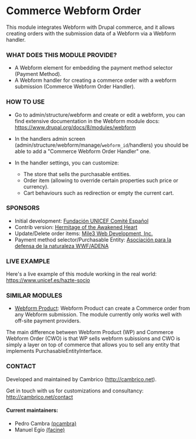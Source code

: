 Commerce Webform Order
======================

This module integrates Webform with Drupal commerce, and it allows creating
orders with the submission data of a Webform via a Webform handler.

### WHAT DOES THIS MODULE PROVIDE?

* A Webform element for embedding the payment method selector (Payment Method).
* A Webform handler for creating a commerce order with a webform submission
  (Commerce Webform Order Handler).

### HOW TO USE

* Go to admin/structure/webform and create or edit a webform, you can find
  extensive documentation in the Webform module
  docs: https://www.drupal.org/docs/8/modules/webform

* In the handlers admin screen
  (admin/structure/webform/manage/`webform_id`/handlers) you should be able
  to add a "Commerce Webform Order Handler" one.

* In the handler settings, you can customize:
  * The store that sells the purchasable entities.
  * Order item (allowing to override certain properties such price or currency).
  * Cart behaviours such as redirection or empty the current cart.

### SPONSORS

* Initial development: [Fundación UNICEF Comité Español](https://www.unicef.es)
* Contrib version: [Hermitage of the Awakened Heart](http://www.hermitageoftheawakenedheart.org)
* Update/Delete order items: [Mile3 Web Development, Inc.](https://www.mile3.com)
* Payment method selector/Purchasable Entity: [Asociación para la defensa de la naturaleza WWF/ADENA](https://www.wwf.es)

### LIVE EXAMPLE

Here's a live example of this module working in the real world: https://www.unicef.es/hazte-socio

### SIMILAR MODULES

* [Webform Product](https://www.drupal.org/project/webform_product): Webform Product can create a Commerce order from
  any Webform submission. The module currently only works well with off-site
  payment providers.

The main difference between Webform Product (WP) and Commerce Webform Order
(CWO) is that WP sells webform subissions and CWO is simply a layer on top of commerce that allows you to sell any
entity that implements PurchasableEntityInterface.

### CONTACT

Developed and maintained by Cambrico (http://cambrico.net).

Get in touch with us for customizations and consultancy:
http://cambrico.net/contact

#### Current maintainers:
- Pedro Cambra [(pcambra)](http://drupal.org/user/122101)
- Manuel Egío [(facine)](http://drupal.org/user/1169056)
